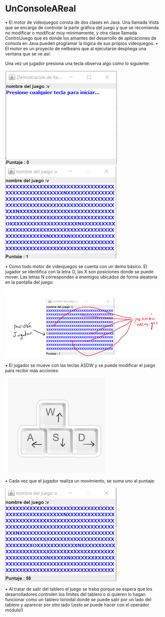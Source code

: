 # UnConsoleAReal

•	El motor de videojuegos consta de dos clases en Java. Una llamada Vista que se encarga de controlar la parte gráfica del juego y que se recomienda no modificar o modificar muy mínimamente, y otra clase llamada ControlJuego que es donde los amantes del desarrollo de aplicaciones de consola en Java pueden programar la lógica de sus propios videojuegos.
•	El motor es un proyecto de netbeans que al ejecutarse despliega una ventana que se ve así:
 
Una vez un jugador presiona una tecla observa algo como lo siguiente:

![Inicio](https://raw.githubusercontent.com/arleserp/UnConsoleAReal/main/UnConsoleAReal/img/Inicial.png)
![Pantalla inicial 2](https://raw.githubusercontent.com/arleserp/UnConsoleAReal/main/UnConsoleAReal/img/Picture2.png)
 
•	Como todo motor de videojuegos se cuenta con un demo básico. El jugador se identifica con la letra O, las X son posiciones donde se puede mover. Las letras N corresponden a enemigos ubicados de forma aleatoria en la pantalla del juego:

![Descripción del demo](https://raw.githubusercontent.com/arleserp/UnConsoleAReal/main/UnConsoleAReal/img/Picture3.png)
 
•	El jugador se mueve con las teclas ASDW y se puede modificar el juego para recibir más acciones:
 
![Movimientos Iniciales Definidos](https://raw.githubusercontent.com/arleserp/UnConsoleAReal/main/UnConsoleAReal/img/Picture4.png)
 

•	Cada vez que el jugador realiza un movimiento, se suma uno al puntaje:

![Imagen Puntaje](https://raw.githubusercontent.com/arleserp/UnConsoleAReal/main/UnConsoleAReal/img/Picture5.png)

•	Al tratar de salir del tablero el juego se traba porque se espera que los desarrolladores controlen los límites del tablero o si quieren lo hagan funcionar como un tablero toroidal donde se puede salir por un lado del tablero y aparecer por otro lado (¡esto se puede hacer con el operador módulo!)

